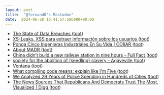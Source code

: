 ```yaml
---
layout: post
title:  "@fernand0's Mastodon"
date:  2024-06-28 16:41:57.586000+00:00
---
```

*  [The State of Data Breaches ](https://www.troyhunt.com/the-state-of-data-breaches) ([toot](https://mastodon.social/@fernand0/112695241446873911))
*  [XS-Leaks. XSS para extraer información sobre los usuarios ](http://fernand0.github.io//fugas-cruzadas-datos) ([toot](https://mastodon.social/@fernand0/112695122728164261))
*  [Ponga Cinco Ingenieras Industriales En Su Vida \| COIIAR ](https://coiiar.es/ponga-cinco-ingenieras-industriales-en-su-vida) ([toot](https://mastodon.social/@fernand0/112694896289697280))
*  [About MADR ](https://adr.github.io/madr) ([toot](https://mastodon.social/@fernand0/112694777376989684))
*  [China didn’t build a new railway station in nine hours - Full Fact ](https://fullfact.org/economy/china-didnt-build-new-railway-station-nine-hours) ([toot](https://mastodon.social/@fernand0/112694082711855512))
*  [society for the abolition of (seedling) slavery - Agaveville ](https://www.agaveville.org/viewtopic.php?t=1336) ([toot](https://mastodon.social/@fernand0/112693810644952607))
*  [Ventana ](https://www.flickr.com/photos/fernand0/53794558636) ([toot](https://mastodon.social/@fernand0/112693778288121718))
*  [What compiling code means: explain like I'm Five ](https://dev.to/arikaturika/code-compiling-explain-like-im-five-4mk) ([toot](https://mastodon.social/@fernand0/112693436636495905))
*  [We Analyzed 29 Years of Police Spending in Hundreds of Cities ](https://slate.com/news-and-politics/2022/04/increased-police-spending-leads-to-more-misdemeanor-arrests.htm) ([toot](https://mastodon.social/@fernand0/112693387012256199))
*  [The News Sources That Republicans And Democrats Trust The Most, Visualized \| Digg ](https://digg.com/above-the-fold/link/usa-democrats-and-republican-difference-in-news-source-and-trust-poll-yougov-economist-CxPpgzyW8) ([toot](https://mastodon.social/@fernand0/112691630139590035))
